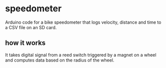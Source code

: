 # speedometer
Arduino code for a bike speedometer that logs velocity, distance and time to a CSV file on an SD card.

## how it works
It takes digital signal from a reed switch triggered by a magnet on a wheel and computes data based on the radius of the wheel.
